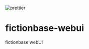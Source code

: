 ![prettier](https://github.com/fictionbase/fictionbase-webui/actions/workflows/Prettier.yml/badge.svg)

# fictionbase-webui
fictionbase webUI
